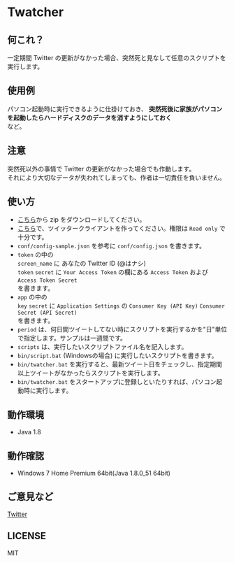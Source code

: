 # Twatcher

## 何これ？

一定期間 Twitter の更新がなかった場合、突然死と見なして任意のスクリプトを実行します。

## 使用例

パソコン起動時に実行できるように仕掛けておき、
**突然死後に家族がパソコンを起動したらハードディスクのデータを消すようにしておく**  
など。

## 注意

突然死以外の事情で Twitter の更新がなかった場合でも作動します。  
それにより大切なデータが失われてしまっても、作者は一切責任を負いません。

## 使い方

- [こちら](https://github.com/srd7/twatcher/releases/)から zip をダウンロードしてください。
- [こちら](https://apps.twitter.com/)で、ツイッタークライアントを作ってください。権限は `Read only` で十分です。
- `conf/config-sample.json` を参考に `conf/config.json` を書きます。
- `token` の中の  
    `screen_name` に あなたの Twitter ID (@はナシ)  
    `token` `secret` に `Your Access Token` の欄にある `Access Token` および `Access Token Secret`  
  を書きます。
- `app` の中の  
    `key` `secret` に `Application Settings` の `Consumer Key (API Key)` `Consumer Secret (API Secret)`  
  を書きます。
- `period` は、何日間ツイートしてない時にスクリプトを実行するかを"日"単位で指定します。サンプルは一週間です。
- `scripts` は、実行したいスクリプトファイル名を記入します。
- `bin/script.bat` (Windowsの場合) に実行したいスクリプトを書きます。
- `bin/twatcher.bat` を実行すると、最新ツイート日をチェックし、指定期間以上ツイートがなかったらスクリプトを実行します。
- `bin/twatcher.bat` をスタートアップに登録しといたりすれば、パソコン起動時に実行します。

## 動作環境

- Java 1.8

## 動作確認

- Windows 7 Home Premium 64bit(Java 1.8.0_51 64bit)

## ご意見など

[Twitter](https://twitter.com/srd7)

## LICENSE

MIT

